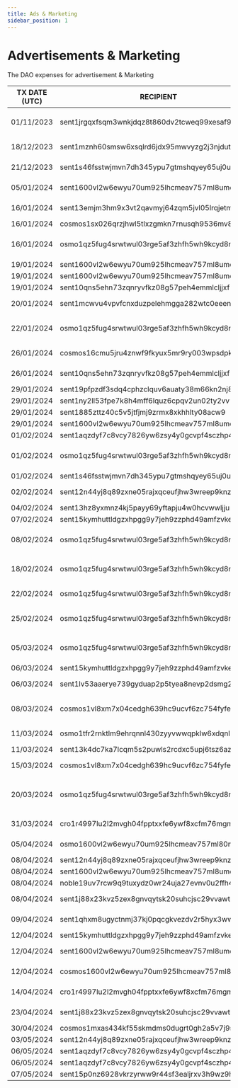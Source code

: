 ```yaml
---
title: Ads & Marketing
sidebar_position: 1
---
```


# Advertisements & Marketing

The DAO expenses for advertisement & Marketing

| TX DATE (UTC) | RECIPIENT                                 | AMOUNT | DESCRIPTION | TX DETAILS
|---------------|-------------------------------------------|--------|-------------|-----------
| 01/11/2023 | sent1jrgqxfsqm3wnkjdqz8t860dv2tcweq99xesaf9 | 1,500,000 DVPN | Designs, meme and promotional ads from Freelancer | [🔎](https://www.mintscan.io/sentinel/txs/B2CCCC2BA7C793096A42753FDEB7899174D41BD9BE6666DD2576D57C35D61594?height=13407519)
| 18/12/2023 | sent1mznh60smsw6xsqlrd6jdx95mwvyzg2j3njdutw | 852,805 DVPN | Contribution to Meile chinese RPC/API NODE | [🔎](https://www.mintscan.io/sentinel/txs/614AD07297FE6C58F314F27EDB80A24790E6957F6A54EDEA47B9AB6872A809A5?height=14101872)
| 21/12/2023 | sent1s46fsstwjmvn7dh345ypu7gtmshqyey65uj0uf | 266,677 DVPN | Offixe Suite DAO Purchase | [🔎](https://www.mintscan.io/sentinel/txs/22FEF6BD30AA85264AB4500F43E52BCA242AE0FFD8BA5BFBA87CBB8A38DE3A7E?height=14145835)
| 05/01/2024 | sent1600vl2w6ewyu70um925lhcmeav757ml8umenqt | 520,000 DVPN | Coinbureau, Ghost, Skin, ETH fees | [🔎](https://www.mintscan.io/sentinel/txs/48A39B8C561F5B755D39D7E16288300EF3A685591C924E35D18DE838887CCC45?height=14360580)
| 16/01/2024 | sent13emjm3hm9x3vt2qavmyj64zqm5jvl05lrqjetm | 101,200 DVPN | Sentinel.co website translation in Chinese | [🔎](https://www.mintscan.io/sentinel/txs/F32C776D3B6B141050E70ECE8C230394BC335DA3796C74629715550DD3D49D28?height=14513271)
| 16/01/2024 | cosmos1sx026qrzjhwl5tlxzgmkn7rnusqh9536mv8tak | 2.75 ATOM | 1 Day Promotion | [🔎](https://www.mintscan.io/cosmos/txs/618B78542483EB82E7B36CBD4265BA1BE433F3C390EBDAD67490EE6CA68D047C?height=18745862)
| 16/01/2024 | osmo1qz5fug4srwtwul03rge5af3zhfh5wh9kcyd8na | 175 USDC | Weekly Payment Community Manager Ab Eff | [🔎](https://www.mintscan.io/osmosis/tx/DF155D298F077DBE6D44539B189FE0BF4E75D66499683D8A8BC18922FBEDC408)
| 19/01/2024 | sent1600vl2w6ewyu70um925lhcmeav757ml8umenqt | 150,000 DVPN | X Giveaway | [🔎](https://www.mintscan.io/sentinel/txs/9F03515DE44F60A829E2408B2CDC68A16FB54EB3EA8723CFD0EF353575341FB4?height=14557137)
| 19/01/2024 | sent1600vl2w6ewyu70um925lhcmeav757ml8umenqt | 170,000 DVPN | Ghost.io upgrade | [🔎](https://www.mintscan.io/sentinel/txs/4F62E7233517DBDCA911F2D2815A1F39B871EAC873024BB4C5A882B39889BBDF?height=14557648)
| 19/01/2024 | sent10qns5ehn73zqnryvfkz08g57peh4emmlcljjxf | 70,000 DVPN | Ghost.io upgrade | [🔎](https://www.mintscan.io/sentinel/txs/F1A2FAB175C7FA548B9892ADE49016071C32C09A110AF7DE43CDB1FE2D6F7A52?height=14562156)
| 20/01/2024 | sent1mcwvu4vpvfcnxduzpelehmgga282wtc0eeenls | 37,680 DVPN | Sentinelgrowthdao.com domain purchase | [🔎](https://www.mintscan.io/sentinel/txs/A7AE91DD23F6DC23F16EC029FDBAD8382B32518001EF1BF130E60AA6847317DB?height=14571692)
| 22/01/2024 | osmo1qz5fug4srwtwul03rge5af3zhfh5wh9kcyd8na | 175 USDC | Weekly Payment Community Manager Ab Eff | [🔎](https://www.mintscan.io/osmosis/txs/38D789F4F02B0ACC7F0AC4BE6B9875D227752AC4BE7C31E01E4D0775C37CE83A?height=13388241)
| 26/01/2024 | cosmos16cmu5jru4znwf9fkyux5mr9ry003wpsdpkra9v | 6.4 ATOM | Testrun App Advertisement | [🔎](https://www.mintscan.io/cosmos/txs/6208C29B7D77D7EC6D0BD71ADB6A77B36561885BA488AD4D2C893268C119052C?height=18886162)
| 26/01/2024 | sent10qns5ehn73zqnryvfkz08g57peh4emmlcljjxf | 1,500,000 DVPN | Whitelabel - Advertising | [🔎](https://www.mintscan.io/sentinel/txs/8C221D4E300D38E3F7A4F781B4E3D3974599BB7CEBF473E120EE3AF2DB1B4892?height=14657834)
| 29/01/2024 | sent19pfpzdf3sdq4cphzclquv6auaty38m66kn2nj8 | 11,000 DVPN | Comp winners 1/3 | [🔎](https://www.mintscan.io/sentinel/txs/62832DD028DF2AF3B1CAF3A6CA31FE66AF542B2E441AE0EB07031F66A74E5046?height=14701875)
| 29/01/2024 | sent1ny2ll53fpe7k8h4mff6lquz6cpqv2un02ty2vv | 11,000 DVPN | Comp winners 2/3 | [🔎](https://www.mintscan.io/sentinel/txs/4AAF8D2DAE4F32D05EC6E2764869A6963BFC1BAE359B21A7F57C53EE34E8EBD8?height=14701878)
| 29/01/2024 | sent1885zttz40c5v5jtfjmj9zrmx8xkhhlty08acw9 | 11,000 DVPN | Comp winners 3/3 | [🔎](https://www.mintscan.io/sentinel/txs/5BAB210C3EC05B71CFDFDC91115866CCB37AA4BC6404F95199E0E2C242382604?height=14701881)
| 29/01/2024 | sent1600vl2w6ewyu70um925lhcmeav757ml8umenqt | 125,000 DVPN | MOZ PRO Monthly sub | [🔎](https://www.mintscan.io/sentinel/txs/0148F299B883CDA8452173C765F855DA9F18E51DB82C68ADC5C0C078E98B1DB0?height=14702275)
| 01/02/2024 | sent1aqzdyf7c8vcy7826yw6zsy4y0gcvpf4sczhp44 | 135,000 DVPN | Sticker Creation & Edits | [🔎](https://www.mintscan.io/sentinel/txs/4025093B43E15681686E8929CD25E23EA3A611D46EDAA497E4F842A77BDDA649?height=14745065)
| 01/02/2024 | osmo1qz5fug4srwtwul03rge5af3zhfh5wh9kcyd8na | 175 USDC | Weekly Payment Community Manager Ab Eff | [🔎](https://www.mintscan.io/osmosis/txs/EB4D9AB3E45AD499CB2F65932B7A655D0DA4911660274D5D32D317595E82D3D4?height=13566474)
| 01/02/2024 | sent1s46fsstwjmvn7dh345ypu7gtmshqyey65uj0uf | 55,000 DVPN | Growth DAO Marketing | [🔎](https://www.mintscan.io/sentinel/txs/3A41A01BB50BE57CB2EA805D29860366BC39BDB1F7657559AF978661DC503774?height=14745475)
| 02/02/2024 | sent12n44yj8q89zxne05rajxqceufjhw3wreep9knz | 133,000 DVPN | Payment to Writer & Adviser Jonnie | [🔎](https://www.mintscan.io/sentinel/txs/3505219C148514AD8A9F66EE519B75E6AF9FAD4221E59DD4D927BDEB762E85DC?height=14761478)
| 04/02/2024 | sent13hz8yxmnz4kj5payy69yftapju4w0hcvwwljju | 1,000,000 DVPN | dvpn.guru Financing | [🔎](https://www.mintscan.io/sentinel/txs/A4062DBEDE22D2FAD60883FDD715FBE99B6AF2A50C42D4429C3FC266BA27855F?height=14792524)
| 07/02/2024 | sent15kymhuttldgzxhpgg9y7jeh9zzphd49amfzvke | 250,000 DVPN | SIN news 4 dvpn.news | [🔎](https://www.mintscan.io/sentinel/txs/532122F67336EB000C51EE033F98B17B1C1C50A2A9992C11C8D61C6395FE3325?height=14833776)
| 08/02/2024 | osmo1qz5fug4srwtwul03rge5af3zhfh5wh9kcyd8na | 175 USDC | Weekly Payment Community Manager Ab Eff | [🔎](https://www.mintscan.io/osmosis/txs/40AFA1FB00177A319F6AE0D23AD8FB37F741B5A44D8AAE7D3DB243A4A3389A75?height=13687389)
| 18/02/2024 | osmo1qz5fug4srwtwul03rge5af3zhfh5wh9kcyd8na | 175 USDC | Weekly Payment Community Manager Ab Eff | [🔎](https://www.mintscan.io/osmosis/txs/3F17AE999B08130ABB443FBC9B4E3CABA4FE1351DFC5AE83F78200CC38E6484A?height=13860834)
| 22/02/2024 | osmo1qz5fug4srwtwul03rge5af3zhfh5wh9kcyd8na | 505 USDC | Zealy end of campaign payment | [🔎](https://www.mintscan.io/osmosis/tx/E989765EE943D2F21CDB8472B287E6BD87EF22AD7D0A0501A364F44DDA566200)
| 25/02/2024 | osmo1qz5fug4srwtwul03rge5af3zhfh5wh9kcyd8na | 175 USDC | Weekly Payment Community Manager Ab Eff | [🔎](https://www.mintscan.io/osmosis/tx/CCE5BE1B4137F135EB01AE01967A94FA077B70F62E3301FFA8ABC68ACEAA0CE4?height=13984433)
| 05/03/2024 | osmo1qz5fug4srwtwul03rge5af3zhfh5wh9kcyd8na | 350 USDC | Fortnight Payment Community Manager Ab Eff | [🔎](https://www.mintscan.io/osmosis/tx/1007DE24DEAC51DDD8CA21DEC7CD34C270D20448E26224C0F3DC2AE99CBE1EEF?height=14140976)
| 06/03/2024 | sent15kymhuttldgzxhpgg9y7jeh9zzphd49amfzvke | 200,000 DVPN | dvpn.news Contributor | [🔎](https://www.mintscan.io/sentinel/tx/E39F50E31FEF714EC889AB91316823F9852516CDCA3CA178C3B9AA7E8073CAB3?height=15240646)
| 06/03/2024 | sent1lv53aaerye739gyduap2p5tyea8nevp2dsmg2e | 25,000 DVPN | X Campaign Decentr Screencap | [🔎](https://www.mintscan.io/sentinel/tx/7BB8E29FDFDABA81827B1768EA451E79A50449B5C14C2690A5CCDAB8BB9BE9C3?height=15241103)
| 08/03/2024 | cosmos1vl8xm7x04cedgh639hc9ucvf6zc754fyfewhef | 75.3396001 ATOM | Payment for video, dvpn.news article and journalist | [🔎](https://www.mintscan.io/cosmos/tx/81CD7A30E4F9C2FC9CD90550ADAEE2CA7E056417842F8CC779C12D55F7E75635)
| 11/03/2024 | osmo1tfr2rnktlm9ehrqnnl430zyyvwwqpklw6xdqnl | 250 USDC | Cosmobot for 3 Telegram channels | [🔎](https://www.mintscan.io/osmosis/tx/2CC514858E3E89994F6D091AFCD34BCF639BAF93E3778131F8E20BB4F43E5D41?height=14245349)
| 11/03/2024 | sent13k4dc7ka7lcqm5s2puwls2rcdxc5upj6tsz6az | 20,000 DVPN | Tip Bot | [🔎](https://www.mintscan.io/sentinel/tx/12BF7B2F20A22CA9D44EB4B1AED9CBEBC3B5CB341777C9D44053EC6BF11EE2F3?height=15313711)
| 15/03/2024 | cosmos1vl8xm7x04cedgh639hc9ucvf6zc754fyfewhef | 44.367606 ATOM | Adobe Creative Software | [🔎](https://www.mintscan.io/cosmos/tx/F0527C73AD5608001DCB6C17DFCDF83C01EAA5198F3B1877482B95D8AC853070?height=19570971)
| 20/03/2024 | osmo1qz5fug4srwtwul03rge5af3zhfh5wh9kcyd8na | 260 USDC | Last Payment Community Manager Ab Eff + Omniflix Contest | [🔎](https://www.mintscan.io/osmosis/tx/690755C9925812B3D077C803CF9B60142E18AFA9A3B8046183664C13542F6E99?height=14399570)
| 31/03/2024 | cro1r4997lu2l2mvgh04fpptxxfe6ywf8xcfm76mgm | 32,395.85667520 CRO | Cosmoverse | [🔎](https://www.mintscan.io/osmosis/tx/916203BDBF3F193AE04E9E21BC78A912460B73C368518390CD597FDAA7A00861?height=14604456)
| 05/04/2024 | osmo1600vl2w6ewyu70um925lhcmeav757ml80mu6jk | 10 USDC | Text TX - Cosmoverse payment | [🔎](https://www.mintscan.io/osmosis/tx/4C9AAE3F6D510CEF4896283D994E85F98322C56413CA6D730D586ABA7B929449?height=14705945)
| 08/04/2024 | sent12n44yj8q89zxne05rajxqceufjhw3wreep9knz | 127,400 DVPN | dvpn.news Contributor | [🔎](https://www.mintscan.io/sentinel/tx/C002F10154A2768E9A43590C13C314D0298207BB7AC395D8BF2770471344ACC3?height=15714602)
| 08/04/2024 | sent1600vl2w6ewyu70um925lhcmeav757ml8umenqt | 210,000 DVPN | X Marketing + Elon Sub | [🔎](https://www.mintscan.io/sentinel/tx/699777E36BBB45629453857367AEEF4DB676BB1CD7F3BFE838B9150B3C85C841?height=15715618)
| 08/04/2024 | noble19uv7rcw9q9tuxydz0wr24uja27evnv0u2ffh4q | 100 USDC | X Marketing - CH | [🔎](https://www.mintscan.io/osmosis/tx/4AB1983824AC95EC6C0D90390980C579BD34B7577F3AA2B9571233B23CB5FF23?height=14765282)
| 08/04/2024 | sent1j88x23kvz5zex8gnvqytsk20suhcjsc29vvawt | 25,000 DVPN | dvpn.news Foxinodes Article | [🔎](https://www.mintscan.io/sentinel/tx/43187150D118703655BDFB76D2033BD2FC431C541A2932AB03EF1BDF227FA1C5?height=15724136)
| 09/04/2024 | sent1qhxm8ugyctnmj37kj0pqcgkvezdv2r5hyx3www | 55,100 DVPN | Mod indonesia Trial 1 Month | [🔎](https://www.mintscan.io/sentinel/tx/4834C6D9C510B5D68D09C6B3FB98CC66F94E1CBF848DE53F99AC16CF6AA7D17D?height=15733227)
| 12/04/2024 | sent15kymhuttldgzxhpgg9y7jeh9zzphd49amfzvke | 465,000 DVPN | dvpn.news Contributor | [🔎](https://www.mintscan.io/sentinel/tx/BE76555A68C34C3C68D523A9E345413A2A789CC1D1F623BA76F728E154104630?height=15774279)
| 12/04/2024 | sent1600vl2w6ewyu70um925lhcmeav757ml8umenqt | 5,000,000 DVPN | App marketing costs. Wires and sponsors | [🔎](https://www.mintscan.io/sentinel/tx/E81FEC37A8AC87EF0283E953F3C2266E305DC3D4B4515C448C881A651C5479B8?height=15775553)
| 12/04/2024 | cosmos1600vl2w6ewyu70um925lhcmeav757ml88q02yy | 928,403121  ATOM | Cosmoverse, twitter blue for DAO | [🔎](https://www.mintscan.io/cosmos/tx/3D4417E89D929F98DF067062DC60A2FC13BD1C4F8A6FD8A51A18E34BEBFE506A?height=19966388)
| 14/04/2024 | cro1r4997lu2l2mvgh04fpptxxfe6ywf8xcfm76mgm | 46,910.40058727 CRO | Cosmoverse | [🔎](https://www.mintscan.io/osmosis/tx/C3BA8E1372307DBA6B2BE702F832E1CFBB9860BA87461C3F41A69F11BAF63F97?height=14905842)
| 23/04/2024 | sent1j88x23kvz5zex8gnvqytsk20suhcjsc29vvawt | 25,000 DVPN | dvpn.news Node Guide on Raspberry | [🔎](https://www.mintscan.io/sentinel/tx/4E8B123B0D53BEAC53AF6B383BB8A0639CDF58D7AFB6551D7CE44A64D2304F90?height=15929406)
| 30/04/2024 | cosmos1mxas434kf55skmdms0dugrt0gh2a5v7j9sd8cd | 10.444822 ATOM | Marketing Support | [🔎](https://www.mintscan.io/cosmos/tx/95B2F5C7357AB95D2243D7ACCE0944C5241745D63A34AA397BCBFCAD7C54359F?height=20223953)
| 03/05/2024 | sent12n44yj8q89zxne05rajxqceufjhw3wreep9knz | 200,000 DVPN | dvpn.news Contributor | [🔎](https://www.mintscan.io/sentinel/tx/863E5EE72931A4A63073064A55D4AE6A4F8AB8DD15321A24D4E5C76928402021?height=16061250)
| 06/05/2024 | sent1aqzdyf7c8vcy7826yw6zsy4y0gcvpf4sczhp44 | 155,000 DVPN | Admin/Mod | [🔎](https://www.mintscan.io/osmosis/tx/363F9F53ED190D91102044BF7B76EDE8509C43AABA11828BF9FD3D1D7B922037?height=15502023)
| 06/05/2024 | sent1aqzdyf7c8vcy7826yw6zsy4y0gcvpf4sczhp44 | 100,000 DVPN | Admin/Mod | [🔎](https://www.mintscan.io/osmosis/tx/9922AC44A73789496FA5370CF0D2E0627FB79D9CBA8A27DB38673001D4C40A4C?height=15503857)
| 07/05/2024 | sent15p0nz6928vkrzyrww9r44sf3ealjrxv3h9wz9h | 150,000 DVPN | Bounty Prize | [🔎](https://www.mintscan.io/sentinel/tx/4EA1442B0A470D7245230EC3EE11CE23D2E7873AE3388E0524EA0D7C1B9296CF?height=16115230)